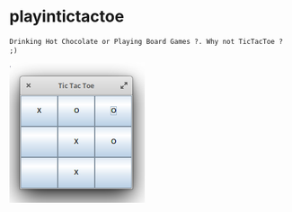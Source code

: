 # playintictactoe
    Drinking Hot Chocolate or Playing Board Games ?. Why not TicTacToe ? ;)


![alt text](https://github.com/rifkyariy/playintictactoe/blob/master/tictactoe.png)
